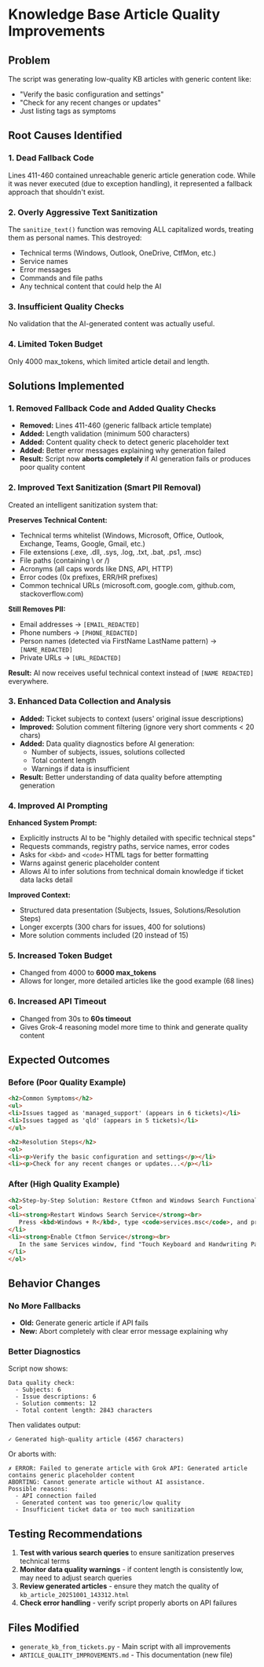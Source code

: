 # Knowledge Base Article Quality Improvements

## Problem
The script was generating low-quality KB articles with generic content like:
- "Verify the basic configuration and settings"
- "Check for any recent changes or updates"
- Just listing tags as symptoms

## Root Causes Identified

### 1. **Dead Fallback Code**
Lines 411-460 contained unreachable generic article generation code. While it was never executed (due to exception handling), it represented a fallback approach that shouldn't exist.

### 2. **Overly Aggressive Text Sanitization**
The `sanitize_text()` function was removing ALL capitalized words, treating them as personal names. This destroyed:
- Technical terms (Windows, Outlook, OneDrive, CtfMon, etc.)
- Service names
- Error messages
- Commands and file paths
- Any technical content that could help the AI

### 3. **Insufficient Quality Checks**
No validation that the AI-generated content was actually useful.

### 4. **Limited Token Budget**
Only 4000 max_tokens, which limited article detail and length.

## Solutions Implemented

### 1. Removed Fallback Code and Added Quality Checks
- **Removed:** Lines 411-460 (generic fallback article template)
- **Added:** Length validation (minimum 500 characters)
- **Added:** Content quality check to detect generic placeholder text
- **Added:** Better error messages explaining why generation failed
- **Result:** Script now **aborts completely** if AI generation fails or produces poor quality content

### 2. Improved Text Sanitization (Smart PII Removal)
Created an intelligent sanitization system that:

**Preserves Technical Content:**
- Technical terms whitelist (Windows, Microsoft, Office, Outlook, Exchange, Teams, Google, Gmail, etc.)
- File extensions (.exe, .dll, .sys, .log, .txt, .bat, .ps1, .msc)
- File paths (containing \ or /)
- Acronyms (all caps words like DNS, API, HTTP)
- Error codes (0x prefixes, ERR/HR prefixes)
- Common technical URLs (microsoft.com, google.com, github.com, stackoverflow.com)

**Still Removes PII:**
- Email addresses → `[EMAIL_REDACTED]`
- Phone numbers → `[PHONE_REDACTED]`
- Person names (detected via FirstName LastName pattern) → `[NAME_REDACTED]`
- Private URLs → `[URL_REDACTED]`

**Result:** AI now receives useful technical context instead of `[NAME REDACTED]` everywhere.

### 3. Enhanced Data Collection and Analysis
- **Added:** Ticket subjects to context (users' original issue descriptions)
- **Improved:** Solution comment filtering (ignore very short comments < 20 chars)
- **Added:** Data quality diagnostics before AI generation:
  - Number of subjects, issues, solutions collected
  - Total content length
  - Warnings if data is insufficient
- **Result:** Better understanding of data quality before attempting generation

### 4. Improved AI Prompting
**Enhanced System Prompt:**
- Explicitly instructs AI to be "highly detailed with specific technical steps"
- Requests commands, registry paths, service names, error codes
- Asks for `<kbd>` and `<code>` HTML tags for better formatting
- Warns against generic placeholder content
- Allows AI to infer solutions from technical domain knowledge if ticket data lacks detail

**Improved Context:**
- Structured data presentation (Subjects, Issues, Solutions/Resolution Steps)
- Longer excerpts (300 chars for issues, 400 for solutions)
- More solution comments included (20 instead of 15)

### 5. Increased Token Budget
- Changed from 4000 to **6000 max_tokens**
- Allows for longer, more detailed articles like the good example (68 lines)

### 6. Increased API Timeout
- Changed from 30s to **60s timeout**
- Gives Grok-4 reasoning model more time to think and generate quality content

## Expected Outcomes

### Before (Poor Quality Example)
```html
<h2>Common Symptoms</h2>
<ul>
<li>Issues tagged as 'managed_support' (appears in 6 tickets)</li>
<li>Issues tagged as 'qld' (appears in 5 tickets)</li>
</ul>

<h2>Resolution Steps</h2>
<ol>
<li><p>Verify the basic configuration and settings</p></li>
<li><p>Check for any recent changes or updates...</p></li>
```

### After (High Quality Example)
```html
<h2>Step-by-Step Solution: Restore Ctfmon and Windows Search Functionality</h2>
<ol>
<li><strong>Restart Windows Search Service</strong><br>
   Press <kbd>Windows + R</kbd>, type <code>services.msc</code>, and press Enter...
</li>
<li><strong>Enable Ctfmon Service</strong><br>
   In the same Services window, find "Touch Keyboard and Handwriting Panel Service"...
</li>
</ol>
```

## Behavior Changes

### No More Fallbacks
- **Old:** Generate generic article if API fails
- **New:** Abort completely with clear error message explaining why

### Better Diagnostics
Script now shows:
```
Data quality check:
  - Subjects: 6
  - Issue descriptions: 6
  - Solution comments: 12
  - Total content length: 2843 characters
```

Then validates output:
```
✓ Generated high-quality article (4567 characters)
```

Or aborts with:
```
✗ ERROR: Failed to generate article with Grok API: Generated article contains generic placeholder content
ABORTING: Cannot generate article without AI assistance.
Possible reasons:
  - API connection failed
  - Generated content was too generic/low quality
  - Insufficient ticket data or too much sanitization
```

## Testing Recommendations

1. **Test with various search queries** to ensure sanitization preserves technical terms
2. **Monitor data quality warnings** - if content length is consistently low, may need to adjust search queries
3. **Review generated articles** - ensure they match the quality of `kb_article_20251001_143312.html`
4. **Check error handling** - verify script properly aborts on API failures

## Files Modified

- `generate_kb_from_tickets.py` - Main script with all improvements
- `ARTICLE_QUALITY_IMPROVEMENTS.md` - This documentation (new file)

